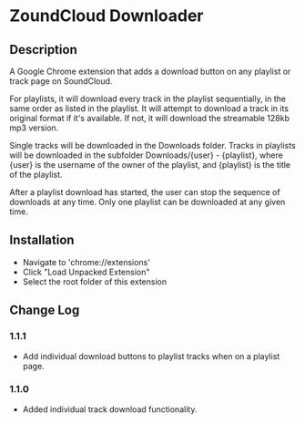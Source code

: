 # ZoundCloud Downloader

## Description

A Google Chrome extension that adds a download button on any playlist or track page on SoundCloud.

For playlists, it will download every track in the playlist sequentially, in the same order as listed in the playlist. 
It will attempt to download a track in its original format if it's available. If not, it will download the streamable 
128kb mp3 version.

Single tracks will be downloaded in the Downloads folder. Tracks in playlists will be downloaded in the subfolder
Downloads/{user} - {playlist}, where {user} is the username of the owner of the playlist, and {playlist} is the title 
of the playlist.

After a playlist download has started, the user can stop the sequence of downloads at any time. Only one playlist can 
be downloaded at any given time.

## Installation

- Navigate to 'chrome://extensions'
- Click "Load Unpacked Extension"
- Select the root folder of this extension

## Change Log

### 1.1.1

- Add individual download buttons to playlist tracks when on a playlist page.

### 1.1.0

- Added individual track download functionality.